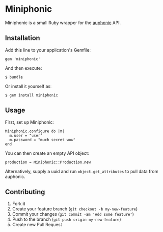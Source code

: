 # Miniphonic

Miniphonic is a small Ruby wrapper for the [auphonic]( https://auphonic.com ) API.

## Installation

Add this line to your application's Gemfile:

    gem 'miniphonic'

And then execute:

    $ bundle

Or install it yourself as:

    $ gem install miniphonic

## Usage

First, set up Miniphonic:

```
Miniphonic.configure do |m|
  m.user = "user"
  m.password = "much secret wow"
end
```

You can then create an empty API object:

```
production = Miniphonic::Production.new
```

Alternatively, supply a uuid and run ```object.get_attributes``` to pull data from auphonic.


## Contributing

1. Fork it
2. Create your feature branch (`git checkout -b my-new-feature`)
3. Commit your changes (`git commit -am 'Add some feature'`)
4. Push to the branch (`git push origin my-new-feature`)
5. Create new Pull Request
